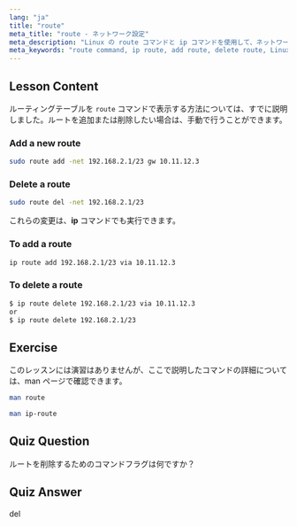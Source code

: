 ```yaml
---
lang: "ja"
title: "route"
meta_title: "route - ネットワーク設定"
meta_description: "Linux の route コマンドと ip コマンドを使用して、ネットワークルートを追加および削除する方法を学びます。初心者から中級者向けのルーティングテーブル管理を理解します。"
meta_keywords: "route command, ip route, add route, delete route, Linux networking, routing table, Linux tutorial, beginner guide"
---
```


## Lesson Content

ルーティングテーブルを `route` コマンドで表示する方法については、すでに説明しました。ルートを追加または削除したい場合は、手動で行うことができます。

### Add a new route

```bash
sudo route add -net 192.168.2.1/23 gw 10.11.12.3
```

### Delete a route

```bash
sudo route del -net 192.168.2.1/23
```

これらの変更は、**ip** コマンドでも実行できます。

### To add a route

```bash
ip route add 192.168.2.1/23 via 10.11.12.3
```

### To delete a route

```bash
$ ip route delete 192.168.2.1/23 via 10.11.12.3
or
$ ip route delete 192.168.2.1/23
```

## Exercise

このレッスンには演習はありませんが、ここで説明したコマンドの詳細については、man ページで確認できます。

```bash
man route
```

```bash
man ip-route
```

## Quiz Question

ルートを削除するためのコマンドフラグは何ですか？

## Quiz Answer

del
